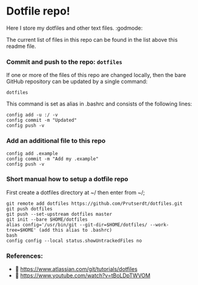 <!Dit is de ~/README.md file voor mijn dotfile Github/>
# Dotfile repo! 
Here I store my dotfiles and other text files. :godmode:

The current list of files in this repo can be found in the list above this
readme file.

### Commit and push to the repo: `dotfiles`
If one or more of the files of this repo are changed locally, then the bare GitHub repository can be updated by a single command:
```
dotfiles
````
This command is set as alias in .bashrc and consists of the following lines:
```
config add -u :/ -v
config commit -m "Updated"
config push -v
```
### Add an additional file to this repo
```
config add .example
config commit -m "Add my .example"
config push -v
```
### Short manual how to setup a dotfile repo
First create a dotfiles directory at ~/ then enter from ~/;
```
git remote add dotfiles https://github.com/Prutserdt/dotfiles.git
git push dotfiles
git push --set-upstream dotfiles master
git init --bare $HOME/dotfiles
alias config='/usr/bin/git --git-dir=$HOME/dotfiles/ --work-tree=$HOME' (add this alias to .bashrc)
bash
config config --local status.showUntrackedFiles no
```

### References:
- :book: https://www.atlassian.com/git/tutorials/dotfiles
- :cinema: https://www.youtube.com/watch?v=tBoLDpTWVOM
